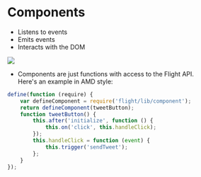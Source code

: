# Components

- Listens to events
- Emits events
- Interacts with the DOM

![](/content/component.png)

- Components are just functions with access to the Flight API.<br/>Here's an example in AMD style:

```js
define(function (require) {
    var defineComponent = require('flight/lib/component');
    return defineComponent(tweetButton);
    function tweetButton() {
        this.after('initialize', function () {
            this.on('click', this.handleClick);
        });
        this.handleClick = function (event) {
            this.trigger('sendTweet');
        };
    }
});
```
